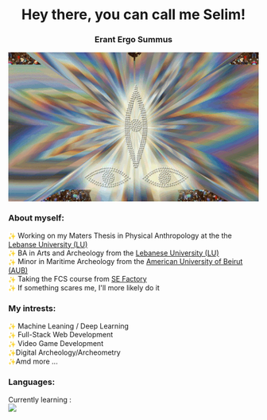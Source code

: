 <h1 align="center">Hey there, you can call me Selim!
<h3 align="center" >  Erant Ergo Summus</h3> 
<img align="center" width="100%" height="300" alt="Coding" src="Assets/cosmic.gif">
<h3> About myself:</h3>
<img align="center" width="3%"
alt="one" src="Assets/sparkle.gif"> Working on my Maters Thesis in Physical Anthropology at the the  <a href="https://www.ul.edu.lb/">Lebanse University  (LU) </a> <br/>
<img align="center" width="3%" alt="one" src="Assets/sparkle.gif"> BA in Arts and Archeology from the <a href="https://www.ul.edu.lb/">Lebanese University (LU) </a> <br/>
<img align="center" width="3%"
alt="one" src="Assets/sparkle.gif"> Minor in Maritime Archeology from the  <a href="https://www.aub.edu.lb" >American University of Beirut (AUB) </a> <br/>
<img align="center" width="3%"
alt="one" src="Assets/sparkle.gif"> Taking the FCS course from
<a href="https://sefactory.io/">SE Factory </a><br/>
<img align="center" width="3%"
alt="one" src="Assets/sparkle.gif"> If something scares me, I'll more likely do it<br/>

<h3> My intrests:</h3>
<img align="center" width="3%" alt="one" src="Assets/sparkle.gif"> Machine Leaning / Deep Learning <br/>
<img align="center" width="3%" alt="five" src="Assets/sparkle.gif"> Full-Stack Web Development <br/>
<img align="center" width="3%" alt="five" src="Assets/sparkle.gif"> Video Game Development <br/>
<img align="center" width="3%" alt="five" src="Assets/sparkle.gif">Digital Archeology/Archeometry<br/>
<img align="center" width="3%" alt="five" src="Assets/sparkle.gif">Amd more ...<br/>

<h3> Languages:</h3>
Currently learning :<br/>
<img width="10%" src="https://www.vectorlogo.zone/logos/python/python-ar21.svg">
